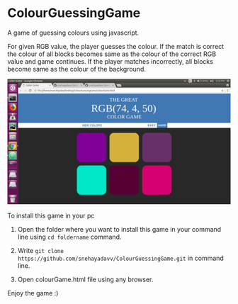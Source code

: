 # ColourGuessingGame

A game of guessing colours using javascript.

For given RGB value, the player guesses the colour. If the match is correct the colour of all blocks becomes same as the colour of the correct RGB value and game continues. If the player matches incorrectly, all blocks become same as the colour of the background.

![](images/screenshot.png)

To install this game in your pc 

1. Open the folder where you want to install this game in your command line using `cd foldername` command.

2. Write `git clone https://github.com/snehayadavv/ColourGuessingGame.git` in command line.

3. Open colourGame.html file using any browser.

Enjoy the game :)
